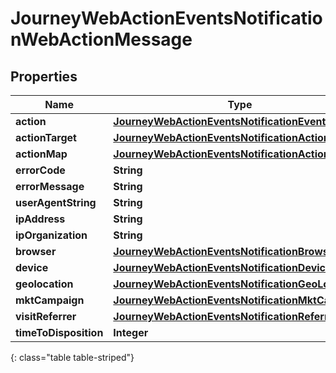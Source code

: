 # JourneyWebActionEventsNotificationWebActionMessage


## Properties

| Name | Type | Description | Notes |
| ------------ | ------------- | ------------- | ------------- |
| **action** | [**JourneyWebActionEventsNotificationEventAction**](JourneyWebActionEventsNotificationEventAction) |  |  [optional] |
| **actionTarget** | [**JourneyWebActionEventsNotificationActionTarget**](JourneyWebActionEventsNotificationActionTarget) |  |  [optional] |
| **actionMap** | [**JourneyWebActionEventsNotificationActionMap**](JourneyWebActionEventsNotificationActionMap) |  |  [optional] |
| **errorCode** | **String** |  |  [optional] |
| **errorMessage** | **String** |  |  [optional] |
| **userAgentString** | **String** |  |  [optional] |
| **ipAddress** | **String** |  |  [optional] |
| **ipOrganization** | **String** |  |  [optional] |
| **browser** | [**JourneyWebActionEventsNotificationBrowser**](JourneyWebActionEventsNotificationBrowser) |  |  [optional] |
| **device** | [**JourneyWebActionEventsNotificationDevice**](JourneyWebActionEventsNotificationDevice) |  |  [optional] |
| **geolocation** | [**JourneyWebActionEventsNotificationGeoLocation**](JourneyWebActionEventsNotificationGeoLocation) |  |  [optional] |
| **mktCampaign** | [**JourneyWebActionEventsNotificationMktCampaign**](JourneyWebActionEventsNotificationMktCampaign) |  |  [optional] |
| **visitReferrer** | [**JourneyWebActionEventsNotificationReferrer**](JourneyWebActionEventsNotificationReferrer) |  |  [optional] |
| **timeToDisposition** | **Integer** |  |  [optional] |
{: class="table table-striped"}



